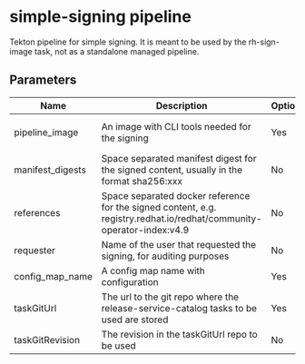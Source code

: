 # simple-signing pipeline

Tekton pipeline for simple signing. It is meant to be used by the rh-sign-image task, not as a standalone managed
pipeline.

## Parameters

| Name             | Description                                                                                                           | Optional | Default value                                             |
|------------------|-----------------------------------------------------------------------------------------------------------------------|----------|-----------------------------------------------------------|
| pipeline_image   | An image with CLI tools needed for the signing                                                                        | Yes      | quay.io/redhat-isv/operator-pipelines-images:released     |
| manifest_digests | Space separated manifest digest for the signed content, usually in the format sha256:xxx                              | No       | -                                                         |
| references       | Space separated docker reference for the signed content, e.g. registry.redhat.io/redhat/community-operator-index:v4.9 | No       | -                                                         |
| requester        | Name of the user that requested the signing, for auditing purposes                                                    | No       | -                                                         |
| config_map_name  | A config map name with configuration                                                                                  | Yes      | hacbs-signing-pipeline-config                             |
| taskGitUrl       | The url to the git repo where the release-service-catalog tasks to be used are stored                                 | Yes      | https://github.com/konflux-ci/release-service-catalog.git |
| taskGitRevision  | The revision in the taskGitUrl repo to be used                                                                        | No       | -                                                         |
